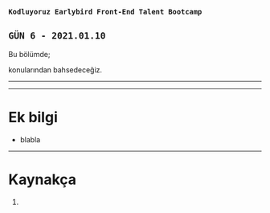 ### `Kodluyoruz Earlybird Front-End Talent Bootcamp`

## `GÜN 6 - 2021.01.10`
> 

Bu bölümde;


konularından bahsedeceğiz.

---


---

# Ek bilgi

- blabla

---
# Kaynakça 

1. 
